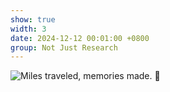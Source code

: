 ```yaml
---
show: true
width: 3
date: 2024-12-12 00:01:00 +0800
group: Not Just Research
---
```

<div>
    <img data-src="{{ 'assets/images/etc/1.JPG' | relative_url }}" class="lazy w-100 rounded" src="{{ '/assets/images/etc/1.JPG' | relative_url }}" data-toggle="tooltip" data-placement="top" title="Miles traveled, memories made. 🌄">
</div>
